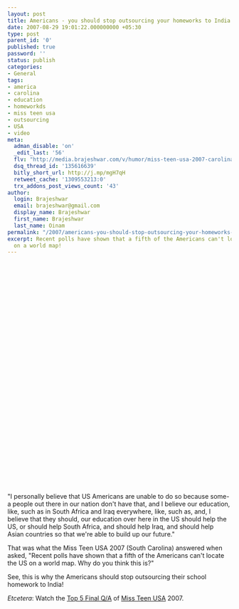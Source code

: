 ```yaml
---
layout: post
title: Americans - you should stop outsourcing your homeworks to India
date: 2007-08-29 19:01:22.000000000 +05:30
type: post
parent_id: '0'
published: true
password: ''
status: publish
categories:
- General
tags:
- america
- carolina
- education
- homeworkds
- miss teen usa
- outsourcing
- USA
- video
meta:
  adman_disable: 'on'
  _edit_last: '56'
  flv: "http://media.brajeshwar.com/v/humor/miss-teen-usa-2007-carolina.flv\r\nhttp://media.brajeshwar.com/v/humor/miss-teen-usa-2007-carolina.jpg"
  dsq_thread_id: '135616639'
  bitly_short_url: http://j.mp/mgH7qH
  retweet_cache: '1309553213:0'
  trx_addons_post_views_count: '43'
author:
  login: Brajeshwar
  email: brajeshwar@gmail.com
  display_name: Brajeshwar
  first_name: Brajeshwar
  last_name: Oinam
permalink: "/2007/americans-you-should-stop-outsourcing-your-homeworks-to-india/"
excerpt: Recent polls have shown that a fifth of the Americans can't locate the US
  on a world map!
---
```

<p><object width="640" height="505"><param name="movie" value="http://www.youtube.com/v/lj3iNxZ8Dww&amp;hl=en_US&amp;fs=1?rel=0" /><param name="allowFullScreen" value="true" /><param name="allowscriptaccess" value="always" /><embed src="http://www.youtube.com/v/lj3iNxZ8Dww&amp;hl=en_US&amp;fs=1?rel=0" type="application/x-shockwave-flash" allowscriptaccess="always" allowfullscreen="true" width="640" height="505"></embed></object></p>

<p>"I personally believe that US Americans are unable to do so because some-a people out there in our nation don't have that, and I believe our education, like, such as in South Africa and Iraq everywhere, like, such as, and, I believe that they should, our education over here in the US should help the US, or should help South Africa, and should help Iraq, and should help Asian countries so that we're able to build up our future."</p>
<p>That was what the Miss Teen USA 2007 (South Carolina) answered when asked, "Recent polls have shown that a fifth of the Americans can't locate the US on a world map. Why do you think this is?"</p>
<p>See, this is why the Americans should stop outsourcing their school homework to India!</p>
<p><em>Etcetera</em>: Watch the <a href="http://www.youtube.com/watch?v=yMU192Kp02o">Top 5 Final Q/A</a> of <a href="http://www.missteenusa.com/">Miss Teen USA</a> 2007.</p>
